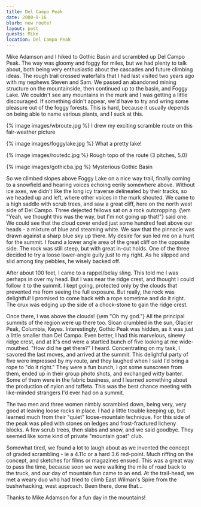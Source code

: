 ```yaml
---
title: Del Campo Peak
date: 2000-9-16
blurb: new route!
layout: post
guests: Mike
location: Del Campo Peak
---
```


Mike Adamson and I hiked to Gothic Basin and scrambled up Del Campo Peak. The
way was gloomy and foggy for miles, but we had plenty to talk about, both being
very enthusiastic about the cascades and future climbing ideas.  The rough trail
crossed waterfalls that I had last visited two years ago with my nephews Steven
and Sam. We passed an abandoned mining structure on the mountainside, then
continued up to the basin, and Foggy Lake. We couldn't see any mountains in the
murk and I was getting a little discouraged. If something didn't appear, we'd
have to try and wring some pleasure out of the foggy forests. This is hard,
because it usually depends on being able to name various plants, and I suck at
this.

{% image images/wbroute.jpg %}
I drew my exciting scramble route on this fair-weather picture

{% image images/foggylake.jpg %}
What a pretty lake!

{% image images/routedc.jpg %}
Rough topo of the route (3 pitches, 5.0)

{% image images/gothicba.jpg %}
Mysterious Gothic Basin

So we climbed slopes above Foggy Lake on a nice way trail, finally
coming to a snowfield and hearing voices echoing eerily somewhere
above. Without ice axes, we didn't like the long icy traverse
delineated by their tracks, so we headed up and left, where other
voices in the murk shouted. We came to a high saddle with scrub
trees, and saw a great cliff, here on the north west side of Del
Campo. Three dejected fellows sat on a rock outcropping.
{\em "Yeah, we thought this was the way, but I'm not going up that!"}
said one. We could see that the cloud cover ended just
some hundred feet above our heads - a mixture of blue and
steaming white. We saw that the pinnacle was drawn against a
sharp blue sky up there. My desire for sun led me on a hunt for
the summit. I found
a lower angle area of the great cliff on the opposite side.
The rock was still steep, but with great in-cut holds. One of
the three decided to try a loose lower-angle gully just to my
right. As he slipped and slid among tiny pebbles, he wisely
backed off. 


After about 100 feet, I came to a rappel/belay sling. This told
me I was perhaps in over my head. But I was near the ridge crest,
and thought I could follow it to the summit. I kept going,
protected only by the clouds that prevented me from seeing the
full exposure. But really, the rock was delightful! I promised
to come back with a rope sometime and do it right. The crux
was edging up the side of a chock-stone to gain the ridge crest.


Once there, I was above the clouds! {\em "Oh my god."} All the principal
summits of the region were up there too. Sloan crumbled in the sun,
Glacier Peak, Columbia, Keyes. Interestingly, Gothic Peak was hidden, 
as it was just a little smaller than Del Campo. Even better, I had this
marvelous, sinewy ridge crest, and at it's end were a startled
bunch of five looking at me wide-mouthed. "How did he get there?"
I heard. Concentrating on my task, I savored the last moves, and
arrived at the summit. This delightful party of five were impressed
by my route, and they laughed when I said I'd bring a rope to
"do it right." They were a fun bunch, I got some sunscreen from them,
ended up in their group photo shots, and exchanged witty banter.
Some of them were in the fabric business, and I learned something
about the production of nylon and taffeta. This was the best chance 
meeting with like-minded strangers I'd ever had on a summit.


The two men and three women nimbly scrambled down, being very, very
good at leaving loose rocks in place. I had a little trouble keeping
up, but learned much from their "quiet" loose-mountain technique. 
For this side of the peak was piled with stones on ledges and
frost-fractured licheny blocks. A few scrub trees, then slabs and
snow, and we said goodbye. They seemed like some kind of private 
"mountain goat" club.


Somewhat tired, we found a lot to laugh about as we invented the concept of
graded scrambling - ie a 4.11c or a hard 3.6 red-point.  Much riffing on the
concept, and sketches for films or magazines ensued. This was a great way to
pass the time, because soon we were walking the mile of road back to the truck,
and our day of mountain fun came to an end. At the trail-head, we met a weary
duo who had tried to climb East Wilman's Spire from the bushwhacking, west
approach.  Been there, done that...


Thanks to Mike Adamson for a fun day in the mountains!


